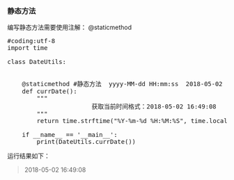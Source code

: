 

###  静态方法

编写静态方法需要使用注解：  @staticmethod

<pre>
#coding:utf-8  
import time

class DateUtils:  
    
     
    @staticmethod #静态方法  yyyy-MM-dd HH:mm:ss  2018-05-02 16:49:08
    def currDate():
        """
                       获取当前时间格式：2018-05-02 16:49:08
        """
        return time.strftime("%Y-%m-%d %H:%M:%S", time.localtime())
   
    if __name__ == '__main__':  
        print(DateUtils.currDate())
</pre>

运行结果如下：
>2018-05-02 16:49:08


